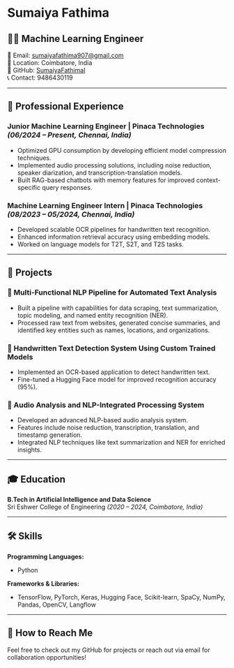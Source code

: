 # Sumaiya Fathima

## 👩‍💻 Machine Learning Engineer

📧 Email: [sumaiyafathima907@gmail.com](mailto:sumaiyafathima907@gmail.com)  
📍 Location: Coimbatore, India  
🔗 GitHub: [SumaiyaFathimaI](https://github.com/SumaiyaFathimaI)  
📞 Contact: 9486430119  

---

## 🏢 Professional Experience

### Junior Machine Learning Engineer | Pinaca Technologies *(06/2024 – Present, Chennai, India)*
- Optimized GPU consumption by developing efficient model compression techniques.
- Implemented audio processing solutions, including noise reduction, speaker diarization, and transcription-translation models.
- Built RAG-based chatbots with memory features for improved context-specific query responses.

### Machine Learning Engineer Intern | Pinaca Technologies *(08/2023 – 05/2024, Chennai, India)*
- Developed scalable OCR pipelines for handwritten text recognition.
- Enhanced information retrieval accuracy using embedding models.
- Worked on language models for T2T, S2T, and T2S tasks.

---

## 🚀 Projects

### 🔹 Multi-Functional NLP Pipeline for Automated Text Analysis
- Built a pipeline with capabilities for data scraping, text summarization, topic modeling, and named entity recognition (NER).
- Processed raw text from websites, generated concise summaries, and identified key entities such as names, locations, and organizations.

### 🔹 Handwritten Text Detection System Using Custom Trained Models
- Implemented an OCR-based application to detect handwritten text.
- Fine-tuned a Hugging Face model for improved recognition accuracy (95%).

### 🔹 Audio Analysis and NLP-Integrated Processing System
- Developed an advanced NLP-based audio analysis system.
- Features include noise reduction, transcription, translation, and timestamp generation.
- Integrated NLP techniques like text summarization and NER for enriched insights.

---

## 🎓 Education

**B.Tech in Artificial Intelligence and Data Science**  
Sri Eshwer College of Engineering *(2020 – 2024, Coimbatore, India)*

---

## 🛠️ Skills

**Programming Languages:**  
- Python

**Frameworks & Libraries:**  
- TensorFlow, PyTorch, Keras, Hugging Face, Scikit-learn, SpaCy, NumPy, Pandas, OpenCV, Langflow

---

## 📌 How to Reach Me
Feel free to check out my GitHub for projects or reach out via email for collaboration opportunities!
